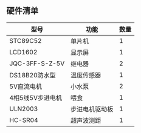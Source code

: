 ## 硬件清单

|型号|功能|数量|
|----|----|----|
|STC89C52|单片机|1|
|LCD1602|显示屏|1|
|JQC-3FF-S-Z-5V|继电器|2|
|DS18B20防水型|温度传感器|1|
|5V直流电机|小水泵|2|
|4相5线5V步进电机|喂食|1|
|ULN2003|步进电机驱动板|1|
|HC-SR04|超声波测距|1|
